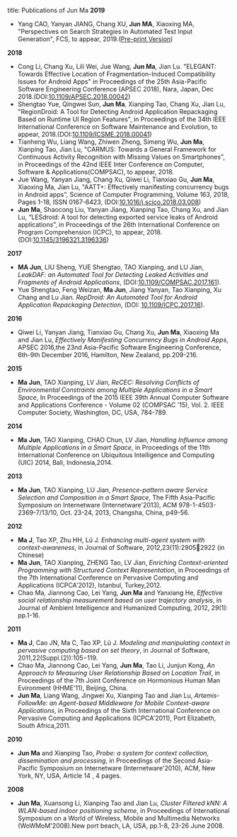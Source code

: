 title: Publications of Jun Ma
**2019**

- Yang CAO, Yanyan JIANG, Chang XU, **Jun MA**, Xiaoxing MA, "Perspectives on Search Strategies in Automated Test Input Generation", FCS, to appear, 2019.([Pre-print Version](https://cs.nju.edu.cn/changxu/1_publications/FCS19.pdf))

**2018**

-  Cong Li, Chang Xu, Lili Wei, Jue Wang, **Jun Ma**, Jian Lu. "ELEGANT: Towards Effective Location of Fragmentation-Induced Compatibility Issues for Android Apps" in Proceedings of the 25th Asia-Pacific Software Engineering Conference (APSEC 2018), Nara, Japan, Dec 2018.(DOI:[10.1109/APSEC.2018.00042](https://doi.org/10.1109/APSEC.2018.00042))
-  Shengtao Yue, Qingwei Sun, **Jun Ma**, Xianping Tao, Chang Xu, Jian Lu, "RegionDroid: A Tool for Detecting Android Application Repackaging Based on Runtime UI Region Features", in Proceedings of the 34th IEEE International Conference on Software Maintenance and Evolution, to appear, 2018.(DOI:[10.1109/ICSME.2018.00041](https://doi.org/10.1109/ICSME.2018.00041))
-  Tianheng Wu, Liang Wang, Zhiwen Zheng, Simeng Wu, **Jun Ma**, Xianping Tao, Jian Lu, "CARMUS: Towards a General Framework for Continuous Activity Recognition with Missing Values on Smartphones", in Proceedings of the 42nd IEEE Inter  Conference on Computer, Software  & Applications(COMPSAC), to appear, 2018.
-  Jue Wang, Yanyan Jiang, Chang Xu, Qiwei Li, Tianxiao Gu, **Jun Ma**, Xiaoxing Ma, Jian Lu, "AATT+: Effectively manifesting concurrency bugs in Android apps", Science of Computer Programming, Volume 163, 2018, Pages 1-18, ISSN 0167-6423, (DOI:[10.1016/j.scico.2018.03.008](https://doi.org/10.1016/j.scico.2018.03.008))
-  **Jun Ma**, Shaocong Liu, Yanyan Jiang, Xianping Tao, Chang Xu, and Jian Lu, “LESdroid: A tool for detecting exported service leaks of Android applications”, in Proceedings of the 26th International Conference on Program Comprehension (ICPC), to appear, 2018.(DOI:[10.1145/3196321.3196336](https://doi.org/10.1145/3196321.3196336))

**2017**

- **MA Jun**, LIU Sheng, YUE Shengtao, TAO Xianping, and LU Jian, *LeakDAF: an Automated Tool for Detecting Leaked Activities and Fragments of Android Applications*, (DOI:[10.1109/COMPSAC.2017.161](https://doi.org/10.1109/COMPSAC.2017.161)).
- Yue Shengtao, Feng Weizan, **Ma Jun**, Jiang Yanyan, Tao Xianping, Xu Chang and Lu Jian. *RepDroid: An Automated Tool for Android Application Repackaging Detection*, (DOI: [10.1109/ICPC.2017.16](https://doi.org/10.1109/ICPC.2017.16)).

**2016**

- Qiwei Li, Yanyan Jiang, Tianxiao Gu, Chang Xu, **Jun Ma**, Xiaoxing Ma and Jian Lu, *Effectively Manifesting Concurrency Bugs in Android Apps*, APSEC 2016,the 23nd Asia-Pacific Software Engineering Conference, 6th-9th December 2016, Hamilton, New Zealand, pp.209-216.

**2015**

- **Ma Jun**, TAO Xianping, LV Jian, *ReCEC: Resolving Conflicts of Environmental Constraints among Multiple Applications in a Smart Space*,  In Proceedings of the 2015 IEEE 39th Annual Computer Software and Applications Conference - Volume 02 (COMPSAC '15), Vol. 2. IEEE Computer Society, Washington, DC, USA, 784-789. 

**2014**

- **Ma Jun**, TAO Xianping, CHAO Chun, LV Jian, *Handling Influence among Multiple Applications in a Smart Space*, in Proceedings of the 11th International Conference on Ubiquitous Intelligence and Computing (UIC) 2014, Bali, Indonesia,2014.

**2013**

- **Ma Jun**, TAO Xianping, LU Jian, *Presence-pattern aware Service Selection and Composition in a Smart Space*, The Fifth Asia-Pacific Symposium on Internetware (Internetware'2013), ACM 978-1-4503-2369-7/13/10, Oct. 23-24, 2013, Changsha, China, p49-56.

**2012**

- **Ma J**, Tao XP, Zhu HH, Lü J. *Enhancing multi-agent system with context-awareness*, in Journal of Software, 2012,23(11):29052922 (in Chinese)
- **Ma Jun**, TAO Xianping, ZHENG Tao, LV Jian, *Enriching Context-oriented Programming with Structured Context Representation*, in Proceedings of the 7th International Conference on Pervasive Computing and Applications (ICPCA'2012), Istanbul, Turkey,2012.
- Chao Ma, Jiannong Cao, Lei Yang, **Jun Ma** and Yanxiang He, *Effective social relationship measurement based on user trajectory analysis*, in Journal of Ambient Intelligence and Humanized Computing, 2012, 29(1): pp.1-16.

**2011**

- **Ma J**, Cao JN, Ma C, Tao XP, Lü J. *Modeling and manipulating context in pervasive computing based on set
theory*, in Journal of Software, 2011,22(Suppl.(2)):105−119.
- Chao Ma, Jiannong Cao, Lei Yang, **Jun Ma**, Tao Li, Junjun Kong, *An Approach to Measuring User Relationship Based on Location Trail*, in Proceedings of the 7th Joint Conference on Hormonious Human Man Evironment (HHME'11), Beijing, China.
- **Jun Ma**, Liang Wang, Jingwei Xu, Xianping Tao and Jian Lu, *Artemis-FollowMe: an Agent-based Middleware for Mobile Context-aware Applications*, in Proceedings of the Sixth International Conference on Pervasive Computing and Applications (ICPCA'2011), Port Elizabeth, South Africa,2011.

**2010**

- **Jun Ma** and Xianping Tao, *Probe: a system for context collection, dissemination and processing*, in Proceedings of the Second Asia-Pacific Symposium on Internetware (Internetware'2010), ACM, New York, NY, USA, Article 14 , 4 pages.

**2008**

- **Jun Ma**, Xuansong Li, Xianping Tao and Jian Lu, *Cluster Filtered kNN: A WLAN-based indoor positioning scheme*, in Proceedings of International Symposium on a World of Wireless, Mobile and Multimedia Networks (WoWMoM'2008).New port beach, LA, USA, pp.1-8, 23-26 June 2008.
